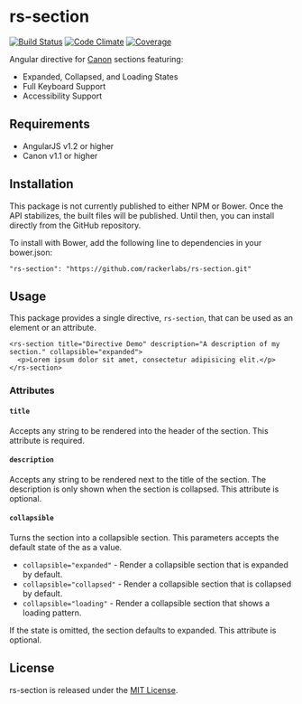 # rs-section

[![Build Status](http://img.shields.io/travis/rackerlabs/rs-section/master.svg)](https://travis-ci.org/rackerlabs/rs-section)
[![Code Climate](http://img.shields.io/codeclimate/github/rackerlabs/rs-section.svg)](https://codeclimate.com/github/rackerlabs/rs-section)
[![Coverage](http://img.shields.io/codeclimate/coverage/github/rackerlabs/rs-section.svg)](https://codeclimate.com/github/rackerlabs/rs-section)

Angular directive for [Canon](http://rackerlabs.github.io/canon) sections featuring:

- Expanded, Collapsed, and Loading States
- Full Keyboard Support
- Accessibility Support

## Requirements

- AngularJS v1.2 or higher
- Canon v1.1 or higher

## Installation

This package is not currently published to either NPM or Bower. Once the API
stabilizes, the built files will be published. Until then, you can install 
directly from the GitHub repository.

To install with Bower, add the following line to dependencies in your bower.json:

```
"rs-section": "https://github.com/rackerlabs/rs-section.git"
```

## Usage

This package provides a single directive, `rs-section`, that can be used as an 
element or an attribute.

```
<rs-section title="Directive Demo" description="A description of my section." collapsible="expanded">
  <p>Lorem ipsum dolor sit amet, consectetur adipisicing elit.</p>
</rs-section>
```

### Attributes

#### `title`

Accepts any string to be rendered into the header of the section. This attribute
is required.

#### `description`

Accepts any string to be rendered next to the title of the section. The 
description is only shown when the section is collapsed. This attribute is 
optional.

#### `collapsible`

Turns the section into a collapsible section. This parameters accepts the default
state of the as a value. 

- `collapsible="expanded"` - Render a collapsible section that is expanded by default.
- `collapsible="collapsed"` - Render a collapsible section that is collapsed by default.
- `collapsible="loading"` - Render a collapsible section that shows a loading pattern.

If the state is omitted, the section defaults to expanded. This attribute is optional.

## License

rs-section is released under the [MIT License](LICENSE).


